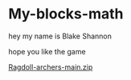 # My-blocks-math

hey my name is Blake Shannon

hope you like the game

[Ragdoll-archers-main.zip](https://github.com/user-attachments/files/17708058/Ragdoll-archers-main.zip)

